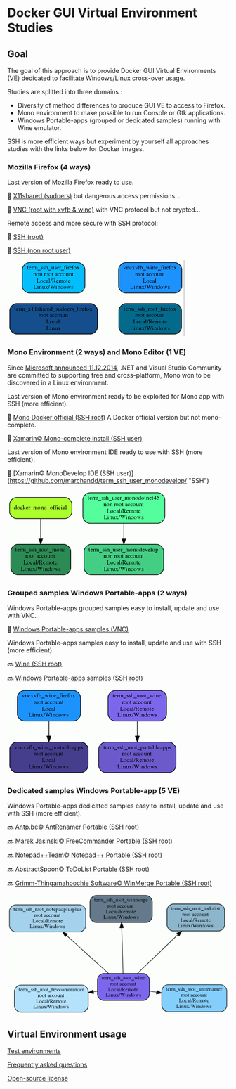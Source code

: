 # Docker GUI Virtual Environment Studies

## Goal

The goal of this approach is to provide Docker GUI Virtual Environments (VE) dedicated to facilitate Windows/Linux cross-over usage.

Studies are splitted into three domains : 
- Diversity of method differences to produce GUI VE to access to Firefox.
- Mono environment to make possible to run Console or Gtk applications.
- Windows Portable-apps (grouped or dedicated samples) running with Wine emulator.
 
SSH is more efficient ways but experiment by yourself all approaches studies with the links below for Docker images.

### Mozilla Firefox (4 ways)

Last version of Mozilla Firefox ready to use.

:checkered_flag: [X11shared (sudoers)](https://github.com/marchandd/term_x11shared_sudoers_firefox/ "X11shared") but dangerous access permissions... 

:checkered_flag: [VNC (root with xvfb & wine)](https://github.com/marchandd/vncxvfb_wine_firefox/ "VNC") with VNC protocol but not crypted... 

Remote access and more secure with SSH protocol:

:checkered_flag: [SSH (root)](https://github.com/marchandd/term_ssh_root_firefox/ "SSH") 

:checkered_flag: [SSH (non root user)](https://github.com/marchandd/term_ssh_user_firefox/ "SSH") 

![Graph1](graph1.gif)

### Mono Environment (2 ways) and Mono Editor (1 VE)

Since [Microsoft announced 11.12.2014](http://news.microsoft.com/2014/11/12/microsoft-takes-net-open-source-and-cross-platform-adds-new-development-capabilities-with-visual-studio-2015-net-2015-and-visual-studio-online/ "Microsoft announce"), .NET and Visual Studio Community are committed to supporting free and cross-platform, Mono won to be discovered in a Linux environment.  

Last version of Mono environment ready to be exploited for Mono app with SSH (more efficient).

:checkered_flag: [Mono Docker official (SSH root)](https://github.com/marchandd/term_ssh_root_mono/ "SSH") A Docker official version but not mono-complete. 

:checkered_flag: [Xamarin:copyright: Mono-complete install (SSH user)](https://github.com/marchandd/term_ssh_user_monodotnet45/ "SSH")

Last version of Mono environment IDE ready to use with SSH (more efficient).

:checkered_flag: [Xamarin:copyright: MonoDevelop IDE (SSH user)] (https://github.com/marchandd/term_ssh_user_monodevelop/ "SSH")

![Graph2](graph2.gif)

### Grouped samples Windows Portable-apps (2 ways)

Windows Portable-apps grouped samples easy to install, update and use with VNC.

:checkered_flag: [Windows Portable-apps samples (VNC)](https://github.com/marchandd/vncxvfb_wine_portableapps/ "VNC") 

Windows Portable-apps samples easy to install, update and use with SSH (more efficient).

:soon: [Wine (SSH root)](https://github.com/marchandd/term_ssh_root_wine/ "SSH")

:soon: [Windows Portable-apps samples (SSH root)](https://github.com/marchandd/term_ssh_root_portableapps/ "SSH")

![Graph3](graph3.gif)

### Dedicated samples Windows Portable-app (5 VE)

Windows Portable-apps dedicated samples easy to install, update and use with SSH (more efficient).

:soon: [Antp.be:copyright: AntRenamer Portable (SSH root)](https://github.com/marchandd/term_ssh_root_antrenamer/ "SSH") 

:soon: [Marek Jasinski:copyright: FreeCommander Portable (SSH root)](https://github.com/marchandd/term_ssh_root_freecommander/ "SSH")  

:soon: [Notepad++Team:copyright: Notepad++ Portable (SSH root)](https://github.com/marchandd/term_ssh_root_notepadplusplus/ "SSH") 

:soon: [AbstractSpoon:copyright: ToDoList Portable (SSH root)](https://github.com/marchandd/term_ssh_root_todolist/ "SSH") 

:soon: [Grimm-Thingamahoochie Software:copyright: WinMerge Portable (SSH root)](https://github.com/marchandd/term_ssh_root_winmerge/ "SSH") 

![Graph4](graph4.gif)

## Virtual Environment usage

[Test environments](https://github.com/marchandd/docker_index/blob/master/docs/test_environments.md "Tests")

[Frequently asked questions](https://github.com/marchandd/docker_index/blob/master/docs/faq.md "FAQ")

[Open-source license](LICENSE "License")
